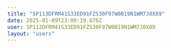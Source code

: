 ```yaml
---
title: "SP113DFRM41S33ED91FZS30F97W0B19N1WM7J0X89"
date: 2025-01-09T23:09:19.676Z
user: SP113DFRM41S33ED91FZS30F97W0B19N1WM7J0X89
layout: "users"
---
```

    